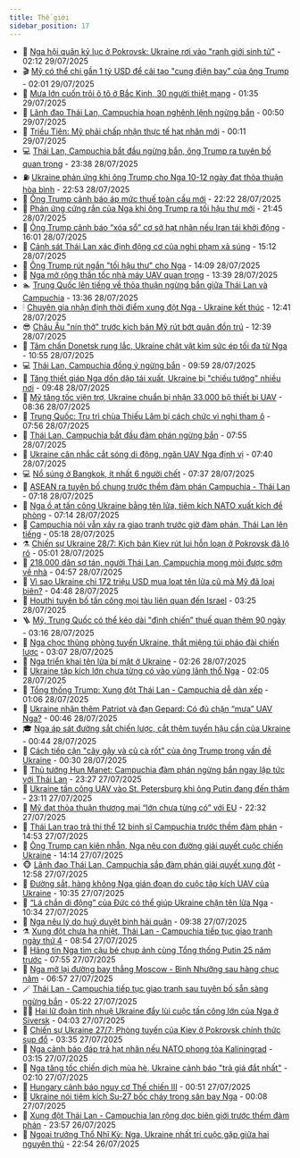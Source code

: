 ```yaml
---
title: Thế giới
sidebar_position: 17
---
```


<!-- dantri-the-gioi:START -->
- 🌋 [Nga hội quân kỷ lục ở Pokrovsk: Ukraine rơi vào &quot;ranh giới sinh tử&quot;](https://dantri.com.vn/the-gioi/nga-hoi-quan-ky-luc-o-pokrovsk-ukraine-roi-vao-ranh-gioi-sinh-tu-20250728175905992.htm) - 02:12 29/07/2025
- 🎬 [Mỹ có thể chi gần 1 tỷ USD để cải tạo &quot;cung điện bay&quot; của ông Trump](https://dantri.com.vn/the-gioi/my-co-the-chi-gan-1-ty-usd-de-cai-tao-cung-dien-bay-cua-ong-trump-20250729083419246.htm) - 02:01 29/07/2025
- 🧰 [Mưa lớn cuốn trôi ô tô ở Bắc Kinh, 30 người thiệt mạng](https://dantri.com.vn/the-gioi/mua-lon-cuon-troi-o-to-o-bac-kinh-30-nguoi-thiet-mang-20250729074052418.htm) - 01:35 29/07/2025
- 🌋 [Lãnh đạo Thái Lan, Campuchia hoan nghênh lệnh ngừng bắn](https://dantri.com.vn/the-gioi/lanh-dao-thai-lan-campuchia-hoan-nghenh-lenh-ngung-ban-20250729072400681.htm) - 00:50 29/07/2025
- 🗽 [Triều Tiên: Mỹ phải chấp nhận thực tế hạt nhân mới](https://dantri.com.vn/the-gioi/trieu-tien-my-phai-chap-nhan-thuc-te-hat-nhan-moi-20250729065711910.htm) - 00:11 29/07/2025
- 💻 [Thái Lan, Campuchia bắt đầu ngừng bắn, ông Trump ra tuyên bố quan trọng](https://dantri.com.vn/the-gioi/thai-lan-campuchia-bat-dau-ngung-ban-ong-trump-ra-tuyen-bo-quan-trong-20250729063139511.htm) - 23:38 28/07/2025
- ⛽️ [Ukraine phản ứng khi ông Trump cho Nga 10-12 ngày đạt thỏa thuận hòa bình](https://dantri.com.vn/the-gioi/ukraine-phan-ung-khi-ong-trump-cho-nga-10-12-ngay-dat-thoa-thuan-hoa-binh-20250729054550078.htm) - 22:53 28/07/2025
- 🤩 [Ông Trump cảnh báo áp mức thuế toàn cầu mới](https://dantri.com.vn/the-gioi/ong-trump-canh-bao-ap-muc-thue-toan-cau-moi-20250729050746252.htm) - 22:22 28/07/2025
- 🧐 [Phản ứng cứng rắn của Nga khi ông Trump ra tối hậu thư mới](https://dantri.com.vn/the-gioi/phan-ung-cung-ran-cua-nga-khi-ong-trump-ra-toi-hau-thu-moi-20250729003019806.htm) - 21:45 28/07/2025
- 🎊 [Ông Trump cảnh báo “xóa sổ” cơ sở hạt nhân nếu Iran tái khởi động](https://dantri.com.vn/the-gioi/ong-trump-canh-bao-xoa-so-co-so-hat-nhan-neu-iran-tai-khoi-dong-20250728230048675.htm) - 16:01 28/07/2025
- 📝 [Cảnh sát Thái Lan xác định động cơ của nghi phạm xả súng](https://dantri.com.vn/the-gioi/canh-sat-thai-lan-xac-dinh-dong-co-cua-nghi-pham-xa-sung-20250728220710029.htm) - 15:12 28/07/2025
- 🤡 [Ông Trump rút ngắn &quot;tối hậu thư&quot; cho Nga](https://dantri.com.vn/the-gioi/ong-trump-rut-ngan-toi-hau-thu-cho-nga-20250728210436041.htm) - 14:09 28/07/2025
- 🥷 [Nga mở rộng thần tốc nhà máy UAV quan trọng](https://dantri.com.vn/the-gioi/nga-mo-rong-than-toc-nha-may-uav-quan-trong-20250728195829096.htm) - 13:39 28/07/2025
- 🏊 [Trung Quốc lên tiếng về thỏa thuận ngừng bắn giữa Thái Lan và Campuchia](https://dantri.com.vn/the-gioi/trung-quoc-len-tieng-ve-thoa-thuan-ngung-ban-giua-thai-lan-va-campuchia-20250727111507622.htm) - 13:36 28/07/2025
- 🕯 [Chuyên gia nhận định thời điểm xung đột Nga - Ukraine kết thúc](https://dantri.com.vn/the-gioi/chuyen-gia-nhan-dinh-thoi-diem-xung-dot-nga-ukraine-ket-thuc-20250728163849478.htm) - 12:41 28/07/2025
- 😎 [Châu Âu &quot;nín thở&quot; trước kịch bản Mỹ rút bớt quân đồn trú](https://dantri.com.vn/the-gioi/chau-au-nin-tho-truoc-kich-ban-my-rut-bot-quan-don-tru-20250728155521449.htm) - 12:39 28/07/2025
- 🌈 [Tâm chấn Donetsk rung lắc, Ukraine chật vật kìm sức ép tối đa từ Nga](https://dantri.com.vn/the-gioi/tam-chan-donetsk-rung-lac-ukraine-chat-vat-kim-suc-ep-toi-da-tu-nga-20250728174001164.htm) - 10:55 28/07/2025
- 💻 [Thái Lan, Campuchia đồng ý ngừng bắn](https://dantri.com.vn/the-gioi/thai-lan-campuchia-dong-y-ngung-ban-20250728165831049.htm) - 09:59 28/07/2025
- 🤖 [Tăng thiết giáp Nga dồn dập tái xuất, Ukraine bị &quot;chiếu tướng&quot; nhiều nơi](https://dantri.com.vn/the-gioi/tang-thiet-giap-nga-don-dap-tai-xuat-ukraine-bi-chieu-tuong-nhieu-noi-20250728163649297.htm) - 09:48 28/07/2025
- 🦏 [Mỹ tăng tốc viện trợ, Ukraine chuẩn bị nhận 33.000 bộ thiết bị UAV](https://dantri.com.vn/the-gioi/my-tang-toc-vien-tro-ukraine-chuan-bi-nhan-33000-bo-thiet-bi-uav-20250728153613280.htm) - 08:36 28/07/2025
- 🌁 [Trung Quốc: Trụ trì chùa Thiếu Lâm bị cách chức vì nghi tham ô](https://dantri.com.vn/the-gioi/trung-quoc-tru-tri-chua-thieu-lam-bi-cach-chuc-vi-nghi-tham-o-20250728143534330.htm) - 07:56 28/07/2025
- 🐘 [Thái Lan, Campuchia bắt đầu đàm phán ngừng bắn](https://dantri.com.vn/the-gioi/thai-lan-campuchia-bat-dau-dam-phan-ngung-ban-20250728134435711.htm) - 07:55 28/07/2025
- 🥷 [Ukraine cân nhắc cắt sóng di động, ngăn UAV Nga định vị](https://dantri.com.vn/the-gioi/ukraine-can-nhac-cat-song-di-dong-ngan-uav-nga-dinh-vi-20250728144022814.htm) - 07:40 28/07/2025
- 💻 [Nổ súng ở Bangkok, ít nhất 6 người chết](https://dantri.com.vn/the-gioi/no-sung-o-bangkok-it-nhat-6-nguoi-chet-20250728143047045.htm) - 07:37 28/07/2025
- 🎡 [ASEAN ra tuyên bố chung trước thềm đàm phán Campuchia - Thái Lan](https://dantri.com.vn/the-gioi/asean-ra-tuyen-bo-chung-truoc-them-dam-phan-campuchia-thai-lan-20250728140746610.htm) - 07:18 28/07/2025
- 🧰 [Nga ồ ạt tấn công Ukraine bằng tên lửa, tiêm kích NATO xuất kích đề phòng](https://dantri.com.vn/the-gioi/nga-o-at-tan-cong-ukraine-bang-ten-lua-tiem-kich-nato-xuat-kich-de-phong-20250728121747431.htm) - 07:14 28/07/2025
- 🥸 [Campuchia nói vẫn xảy ra giao tranh trước giờ đàm phán, Thái Lan lên tiếng](https://dantri.com.vn/the-gioi/campuchia-noi-van-xay-ra-giao-tranh-truoc-gio-dam-phan-thai-lan-len-tieng-20250728110131765.htm) - 05:18 28/07/2025
- ⚗️ [Chiến sự Ukraine 28/7: Kịch bản Kiev rút lui hỗn loạn ở Pokrovsk đã lộ rõ](https://dantri.com.vn/the-gioi/chien-su-ukraine-287-kich-ban-kiev-rut-lui-hon-loan-o-pokrovsk-da-lo-ro-20250728115241400.htm) - 05:01 28/07/2025
- 🌮 [218.000 dân sơ tán, người Thái Lan, Campuchia mong mỏi được sớm về nhà](https://dantri.com.vn/the-gioi/218000-dan-so-tan-nguoi-thai-lan-campuchia-mong-moi-duoc-som-ve-nha-20250728104917797.htm) - 04:57 28/07/2025
- 🎃 [Vì sao Ukraine chi 172 triệu USD mua loạt tên lửa cũ mà Mỹ đã loại biên?](https://dantri.com.vn/the-gioi/vi-sao-ukraine-chi-172-trieu-usd-mua-loat-ten-lua-cu-ma-my-da-loai-bien-20250728101206032.htm) - 04:48 28/07/2025
- 💫 [Houthi tuyên bố tấn công mọi tàu liên quan đến Israel](https://dantri.com.vn/the-gioi/houthi-tuyen-bo-tan-cong-moi-tau-lien-quan-den-israel-20250728102051099.htm) - 03:25 28/07/2025
- 🪜 [Mỹ, Trung Quốc có thể kéo dài &quot;đình chiến” thuế quan thêm 90 ngày](https://dantri.com.vn/the-gioi/my-trung-quoc-co-the-keo-dai-dinh-chien-thue-quan-them-90-ngay-20250728101143557.htm) - 03:16 28/07/2025
- 🌋 [Nga chọc thủng phòng tuyến Ukraine, thắt miệng túi pháo đài chiến lược](https://dantri.com.vn/the-gioi/nga-choc-thung-phong-tuyen-ukraine-that-mieng-tui-phao-dai-chien-luoc-20250728085305256.htm) - 03:07 28/07/2025
- 🦏 [Nga triển khai tên lửa bí mật ở Ukraine](https://dantri.com.vn/the-gioi/nga-trien-khai-ten-lua-bi-mat-o-ukraine-20250728090446146.htm) - 02:26 28/07/2025
- 👀 [Ukraine tập kích lớn chưa từng có vào vùng lãnh thổ Nga](https://dantri.com.vn/the-gioi/ukraine-tap-kich-lon-chua-tung-co-vao-vung-lanh-tho-nga-20250728081421380.htm) - 02:05 28/07/2025
- 🧰 [Tổng thống Trump: Xung đột Thái Lan - Campuchia dễ dàn xếp](https://dantri.com.vn/the-gioi/tong-thong-trump-xung-dot-thai-lan-campuchia-de-dan-xep-20250728074524564.htm) - 01:06 28/07/2025
- 🚀 [Ukraine nhận thêm Patriot và đạn Gepard: Có đủ chặn “mưa” UAV Nga?](https://dantri.com.vn/the-gioi/ukraine-nhan-them-patriot-va-dan-gepard-co-du-chan-mua-uav-nga-20250728074035082.htm) - 00:46 28/07/2025
- 🎓 [Nga áp sát đường sắt chiến lược, cắt thêm tuyến hậu cần của Ukraine](https://dantri.com.vn/the-gioi/nga-ap-sat-duong-sat-chien-luoc-cat-them-tuyen-hau-can-cua-ukraine-20250728074403672.htm) - 00:44 28/07/2025
- 🥸 [Cách tiếp cận &quot;cây gậy và củ cà rốt&quot; của ông Trump trong vấn đề Ukraine](https://dantri.com.vn/the-gioi/cach-tiep-can-cay-gay-va-cu-ca-rot-cua-ong-trump-trong-van-de-ukraine-20250728073049764.htm) - 00:30 28/07/2025
- 🦅 [Thủ tướng Hun Manet: Campuchia đàm phán ngừng bắn ngay lập tức với Thái Lan](https://dantri.com.vn/the-gioi/thu-tuong-hun-manet-campuchia-dam-phan-ngung-ban-ngay-lap-tuc-voi-thai-lan-20250728062143365.htm) - 23:27 27/07/2025
- 🤭 [Ukraine tấn công UAV vào St. Petersburg khi ông Putin đang đến thăm](https://dantri.com.vn/the-gioi/ukraine-tan-cong-uav-vao-st-petersburg-khi-ong-putin-dang-den-tham-20250728055103935.htm) - 23:11 27/07/2025
- 🤖 [Mỹ đạt thỏa thuận thương mại “lớn chưa từng có” với EU](https://dantri.com.vn/the-gioi/my-dat-thoa-thuan-thuong-mai-lon-chua-tung-co-voi-eu-20250728051914715.htm) - 22:32 27/07/2025
- 🐲 [Thái Lan trao trả thi thể 12 binh sĩ Campuchia trước thềm đàm phán](https://dantri.com.vn/the-gioi/thai-lan-trao-tra-thi-the-12-binh-si-campuchia-truoc-them-dam-phan-20250727214923628.htm) - 14:53 27/07/2025
- 🫣 [Ông Trump cạn kiên nhẫn, Nga nêu con đường giải quyết cuộc chiến Ukraine](https://dantri.com.vn/the-gioi/ong-trump-can-kien-nhan-nga-neu-con-duong-giai-quyet-cuoc-chien-ukraine-20250727205937814.htm) - 14:14 27/07/2025
- 🐵 [Lãnh đạo Thái Lan, Campuchia sắp đàm phán giải quyết xung đột](https://dantri.com.vn/the-gioi/lanh-dao-thai-lan-campuchia-sap-dam-phan-giai-quyet-xung-dot-20250727191947780.htm) - 12:58 27/07/2025
- 🫶 [Đường sắt, hàng không Nga gián đoạn do cuộc tập kích UAV của Ukraine](https://dantri.com.vn/the-gioi/duong-sat-hang-khong-nga-gian-doan-do-cuoc-tap-kich-uav-cua-ukraine-20250727170118162.htm) - 10:35 27/07/2025
- 💃 [“Lá chắn di động” của Đức có thể giúp Ukraine chặn tên lửa Nga](https://dantri.com.vn/the-gioi/la-chan-di-dong-cua-duc-co-the-giup-ukraine-chan-ten-lua-nga-20250727173432662.htm) - 10:34 27/07/2025
- 💫 [Nga nêu lý do huỷ duyệt binh hải quân](https://dantri.com.vn/the-gioi/nga-neu-ly-do-huy-duyet-binh-hai-quan-20250727163012980.htm) - 09:38 27/07/2025
- ⚗️ [Xung đột chưa hạ nhiệt, Thái Lan - Campuchia tiếp tục giao tranh ngày thứ 4](https://dantri.com.vn/the-gioi/xung-dot-chua-ha-nhiet-thai-lan-campuchia-tiep-tuc-giao-tranh-ngay-thu-4-20250727154639575.htm) - 08:54 27/07/2025
- 🥷 [Hãng tin Nga tìm cậu bé chụp ảnh cùng Tổng thống Putin 25 năm trước](https://dantri.com.vn/the-gioi/hang-tin-nga-tim-cau-be-chup-anh-cung-tong-thong-putin-25-nam-truoc-20250727144903273.htm) - 07:55 27/07/2025
- 🥸 [Nga mở lại đường bay thẳng Moscow - Bình Nhưỡng sau hàng chục năm](https://dantri.com.vn/the-gioi/nga-mo-lai-duong-bay-thang-moscow-binh-nhuong-sau-hang-chuc-nam-20250727135338758.htm) - 06:57 27/07/2025
- 🪄 [Thái Lan - Campuchia tiếp tục giao tranh sau tuyên bố sẵn sàng ngừng bắn](https://dantri.com.vn/the-gioi/thai-lan-campuchia-tiep-tuc-giao-tranh-sau-tuyen-bo-san-sang-ngung-ban-20250727115023836.htm) - 05:22 27/07/2025
- 🧑‍💻 [Hai lữ đoàn tinh nhuệ Ukraine đẩy lùi cuộc tấn công lớn của Nga ở Siversk](https://dantri.com.vn/the-gioi/hai-lu-doan-tinh-nhue-ukraine-day-lui-cuoc-tan-cong-lon-cua-nga-o-siversk-20250727110200286.htm) - 04:03 27/07/2025
- 🤭 [Chiến sự Ukraine 27/7: Phòng tuyến của Kiev ở Pokrovsk chính thức sụp đổ](https://dantri.com.vn/the-gioi/chien-su-ukraine-277-phong-tuyen-cua-kiev-o-pokrovsk-chinh-thuc-sup-do-20250727103027583.htm) - 03:35 27/07/2025
- 🗽 [Nga cảnh báo đáp trả hạt nhân nếu NATO phong tỏa Kaliningrad](https://dantri.com.vn/the-gioi/nga-canh-bao-dap-tra-hat-nhan-neu-nato-phong-toa-kaliningrad-20250727100017862.htm) - 03:15 27/07/2025
- 🤖 [Nga tăng tốc chiến dịch mùa hè, Ukraine cảnh báo &quot;trả giá đắt nhất&quot;](https://dantri.com.vn/the-gioi/nga-tang-toc-chien-dich-mua-he-ukraine-canh-bao-tra-gia-dat-nhat-20250727085605851.htm) - 02:10 27/07/2025
- 🌈 [Hungary cảnh báo nguy cơ Thế chiến III](https://dantri.com.vn/the-gioi/hungary-canh-bao-nguy-co-the-chien-iii-20250727074410915.htm) - 00:51 27/07/2025
- 🤩 [Ukraine nói tiêm kích Su-27 bốc cháy trong sân bay Nga](https://dantri.com.vn/the-gioi/ukraine-noi-tiem-kich-su-27-boc-chay-trong-san-bay-nga-20250727070425694.htm) - 00:08 27/07/2025
- 🤗 [Xung đột Thái Lan - Campuchia lan rộng dọc biên giới trước thềm đàm phán](https://dantri.com.vn/the-gioi/xung-dot-thai-lan-campuchia-lan-rong-doc-bien-gioi-truoc-them-dam-phan-20250727063548216.htm) - 23:57 26/07/2025
- 🙉 [Ngoại trưởng Thổ Nhĩ Kỳ: Nga, Ukraine nhất trí cuộc gặp giữa hai nguyên thủ](https://dantri.com.vn/the-gioi/ngoai-truong-tho-nhi-ky-nga-ukraine-nhat-tri-cuoc-gap-giua-hai-nguyen-thu-20250727054842347.htm) - 22:54 26/07/2025<!-- dantri-the-gioi:END -->
